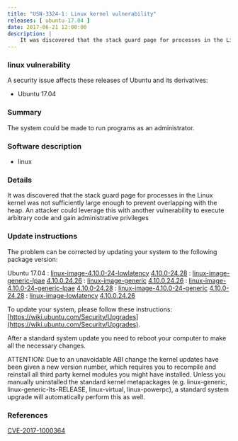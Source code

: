 ```yaml
---
title: "USN-3324-1: Linux kernel vulnerability"
releases: [ ubuntu-17.04 ]
date: 2017-06-21 12:00:00
description: |
    It was discovered that the stack guard page for processes in the Linux kernel was not sufficiently large enough to prevent overlapping with the heap. An attacker could leverage this with another vulnerability to execute arbitrary code and gain administrative privileges 
--- 
```

 
### linux vulnerability

A security issue affects these releases of Ubuntu and its derivatives:

* Ubuntu 17.04

### Summary

The system could be made to run programs as an administrator. 

### Software description

* linux 

### Details

It was discovered that the stack guard page for processes in the Linux kernel was not sufficiently large enough to prevent overlapping with the heap. An attacker could leverage this with another vulnerability to execute arbitrary code and gain administrative privileges 

### Update instructions

The problem can be corrected by updating your system to the following package version:

Ubuntu 17.04
 : [linux-image-4.10.0-24-lowlatency](https://launchpad.net/ubuntu/+source/linux) <span> [4.10.0-24.28](https://launchpad.net/ubuntu/+source/linux/4.10.0-24.28) </span> 
 : [linux-image-generic-lpae](https://launchpad.net/ubuntu/+source/linux) <span> [4.10.0.24.26](https://launchpad.net/ubuntu/+source/linux/4.10.0-24.28) </span> 
 : [linux-image-generic](https://launchpad.net/ubuntu/+source/linux) <span> [4.10.0.24.26](https://launchpad.net/ubuntu/+source/linux/4.10.0-24.28) </span> 
 : [linux-image-4.10.0-24-generic-lpae](https://launchpad.net/ubuntu/+source/linux) <span> [4.10.0-24.28](https://launchpad.net/ubuntu/+source/linux/4.10.0-24.28) </span> 
 : [linux-image-4.10.0-24-generic](https://launchpad.net/ubuntu/+source/linux) <span> [4.10.0-24.28](https://launchpad.net/ubuntu/+source/linux/4.10.0-24.28) </span> 
 : [linux-image-lowlatency](https://launchpad.net/ubuntu/+source/linux) <span> [4.10.0.24.26](https://launchpad.net/ubuntu/+source/linux/4.10.0-24.28) </span> 

To update your system, please follow these instructions: [https://wiki.ubuntu.com/Security/Upgrades](https://wiki.ubuntu.com/Security/Upgrades).

After a standard system update you need to reboot your computer to make all the necessary changes.

ATTENTION: Due to an unavoidable ABI change the kernel updates have been given a new version number, which requires you to recompile and reinstall all third party kernel modules you might have installed. Unless you manually uninstalled the standard kernel metapackages (e.g. linux-generic, linux-generic-lts-RELEASE, linux-virtual, linux-powerpc), a standard system upgrade will automatically perform this as well. 

### References

 [CVE-2017-1000364](http://people.ubuntu.com/~ubuntu-security/cve/CVE-2017-1000364)
 
